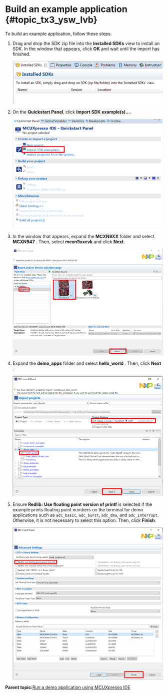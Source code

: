 # Build an example application {#topic_tx3_ysw_lvb}

To build an example application, follow these steps.

1.  Drag and drop the SDK zip file into the **Installed SDKs** view to install an SDK. In the window that appears, click **OK** and wait until the import has finished.

    ![](../images/ide_build_example_install_an_sdk.png "Install an SDK")

2.  On the **Quickstart Panel**, click **Import SDK example\(s\)…**.

    ![](../images/ide_build_example_import_sdk_example.png "Import an SDK example")

3.  In the window that appears, expand the **MCXN9XX** folder and select **MCXN947** . Then, select **mcxn9xxevk** and click **Next**.

    ![](../images/ide_build_example_select_board.png "Select mcxn9xxevk board")

4.  Expand the **demo\_apps** folder and select **hello\_world** . Then, click **Next** .

    ![](../images/ide_build_example_select_hello_world.png "Select hello_world")

5.  Ensure **Redlib: Use floating point version of printf** is selected if the example prints floating point numbers on the terminal for demo applications such as `adc_basic`, `adc_burst`, `adc_dma`, and `adc_interrupt`. Otherwise, it is not necessary to select this option. Then, click **Finish**.

    ![](../images/ide_build_example_select_use_floating_point_version_printf.png "Select Use floating point version of printf")


**Parent topic:**[Run a demo application using MCUXpresso IDE](../topics/ide_run_a_demo_application.md)

